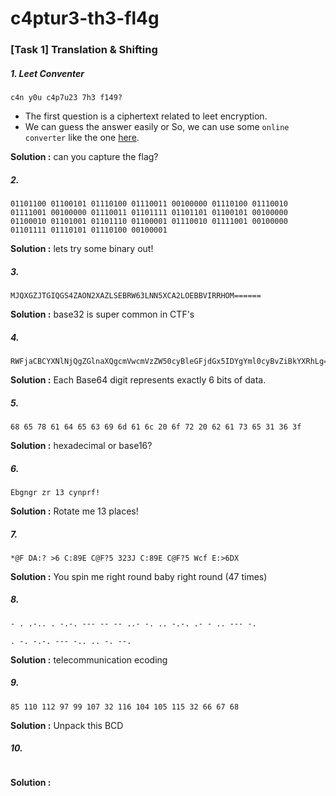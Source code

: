 # c4ptur3-th3-fl4g

### [Task 1] Translation & Shifting 


#####  1. Leet Conventer

```
c4n y0u c4p7u23 7h3 f149?
```

* The first question is a ciphertext related to leet encryption. 
* We can guess the answer easily or So, we can use some `online converter` like the one [here](http://www.robertecker.com/hp/research/leet-converter.php).

**Solution :** can you  capture the flag?


#####  2. 

```
01101100 01100101 01110100 01110011 00100000 01110100 01110010 01111001 00100000 01110011 01101111 01101101 01100101 00100000 01100010 01101001 01101110 01100001 01110010 01111001 00100000 01101111 01110101 01110100 00100001
```

**Solution :** lets try some binary out!


#####  3. 
```
MJQXGZJTGIQGS4ZAON2XAZLSEBRW63LNN5XCA2LOEBBVIRRHOM======
```

**Solution :** base32 is super common in CTF's


#####  4. 
```
RWFjaCBCYXNlNjQgZGlnaXQgcmVwcmVzZW50cyBleGFjdGx5IDYgYml0cyBvZiBkYXRhLg==
```

**Solution :** Each Base64 digit represents exactly 6 bits of data.


#####  5. 
```
68 65 78 61 64 65 63 69 6d 61 6c 20 6f 72 20 62 61 73 65 31 36 3f
```

**Solution :** hexadecimal or base16?


#####  6. 
```
Ebgngr zr 13 cynprf!
```

**Solution :** Rotate me 13 places!


#####  7. 
```
*@F DA:? >6 C:89E C@F?5 323J C:89E C@F?5 Wcf E:>6DX
```

**Solution :** You spin me right round baby right round (47 times)

#####  8. 
```
- . .-.. . -.-. --- -- -- ..- -. .. -.-. .- - .. --- -.

. -. -.-. --- -.. .. -. --.

```

**Solution :** telecommunication ecoding 


#####  9. 
```
85 110 112 97 99 107 32 116 104 105 115 32 66 67 68
```

**Solution :** Unpack this BCD


#####  10. 
```
```

**Solution :** 
